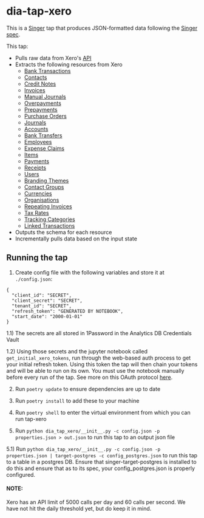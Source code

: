 # dia-tap-xero

This is a [Singer](https://singer.io) tap that produces JSON-formatted data
following the [Singer
spec](https://github.com/singer-io/getting-started/blob/master/SPEC.md).

This tap:

- Pulls raw data from Xero's [API](https://developer.xero.com/documentation/)
- Extracts the following resources from Xero
  - [Bank Transactions](https://developer.xero.com/documentation/api/banktransactions)
  - [Contacts](https://developer.xero.com/documentation/api/contacts)
  - [Credit Notes](https://developer.xero.com/documentation/api/credit-notes)
  - [Invoices](https://developer.xero.com/documentation/api/invoices)
  - [Manual Journals](https://developer.xero.com/documentation/api/manual-journals)
  - [Overpayments](https://developer.xero.com/documentation/api/overpayments)
  - [Prepayments](https://developer.xero.com/documentation/api/prepayments)
  - [Purchase Orders](https://developer.xero.com/documentation/api/purchase-orders)
  - [Journals](https://developer.xero.com/documentation/api/journals)
  - [Accounts](https://developer.xero.com/documentation/api/accounts)
  - [Bank Transfers](https://developer.xero.com/documentation/api/bank-transfers)
  - [Employees](https://developer.xero.com/documentation/api/employees)
  - [Expense Claims](https://developer.xero.com/documentation/api/expense-claims)
  - [Items](https://developer.xero.com/documentation/api/items)
  - [Payments](https://developer.xero.com/documentation/api/payments)
  - [Receipts](https://developer.xero.com/documentation/api/receipts)
  - [Users](https://developer.xero.com/documentation/api/users)
  - [Branding Themes](https://developer.xero.com/documentation/api/branding-themes)
  - [Contact Groups](https://developer.xero.com/documentation/api/contactgroups)
  - [Currencies](https://developer.xero.com/documentation/api/currencies)
  - [Organisations](https://developer.xero.com/documentation/api/organisation)
  - [Repeating Invoices](https://developer.xero.com/documentation/api/repeating-invoices)
  - [Tax Rates](https://developer.xero.com/documentation/api/tax-rates)
  - [Tracking Categories](https://developer.xero.com/documentation/api/tracking-categories)
  - [Linked Transactions](https://developer.xero.com/documentation/api/linked-transactions)
- Outputs the schema for each resource
- Incrementally pulls data based on the input state

## Running the tap

1) Create config file with the following variables and store it at `./config.json`:
```
{
  "client_id": "SECRET",
  "client_secret": "SECRET",
  "tenant_id": "SECRET",
  "refresh_token": "GENERATED BY NOTEBOOK",
  "start_date": "2000-01-01"
}
```

1.1) The secrets are all stored in 1Password in the Analytics DB Credentials Vault

1.2) Using those secrets and the jupyter notebook called `get_initial_xero_tokens`, run through the web-based auth process to get your initial refresh token. Using this token the tap will then chain your tokens and will be able to run on its own. You must use the notebook manually before every run of the tap. See more on this OAuth protocol [here](https://developer.xero.com/documentation/oauth2/auth-flow).

2) Run `poetry update` to ensure dependencies are up to date

3) Run `poetry install` to add these to your machine

4) Run `poetry shell` to enter the virtual environment from which you can run tap-xero

5) Run `python dia_tap_xero/__init__.py -c config.json -p properties.json > out.json` to run this tap to an output json file

5.1) Run `python dia_tap_xero/__init__.py -c config.json -p properties.json | target-postgres -c config_postgres.json` to run this tap to a table in a postgres DB. Ensure that singer-target-postgres is installed to do this and ensure that as to its spec, your config_postgres.json is properly configured.


#### NOTE:
Xero has an API limit of 5000 calls per day and 60 calls per second. We have not hit the daily threshold yet, but do keep it in mind.
